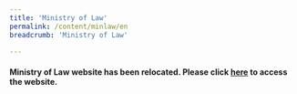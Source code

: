 ```yaml
---
title: 'Ministry of Law'
permalink: /content/minlaw/en
breadcrumb: 'Ministry of Law'

---
```



#### Ministry of Law website has been relocated. Please click [here](https://www.mlaw.gov.sg) to access the website. 

